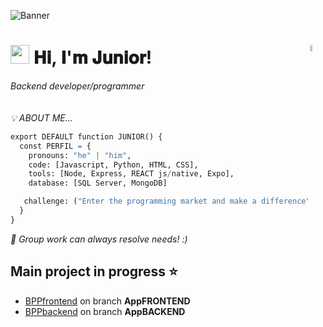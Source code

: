 <!--Banner-->
![Banner](https://github.com/user-attachments/assets/8d9292e6-0348-41c2-a5ce-ca6354d60457)

<!--Header Name-->
# <img src="https://emojis.slackmojis.com/emojis/images/1531849430/4246/blob-sunglasses.gif?1531849430" width="30"/> 𝐇𝐢, 𝐈'𝐦 𝐉𝐮𝐧𝐢𝐨𝐫! <img align="right" width="5%" src="https://github.com/user-attachments/assets/f24af948-36d1-4f86-9e11-25f5f710f8f9"/>
*Backend developer/programmer*
<br /> ㅤㅤㅤ

*💡 ABOUT ME...*
```py
export DEFAULT function JUNIOR() {
  const PERFIL = {
    pronouns: "he" | "him",
    code: [Javascript, Python, HTML, CSS],
    tools: [Node, Express, REACT js/native, Expo],
    database: [SQL Server, MongoDB]

   challenge: ("Enter the programming market and make a difference")
  }
}
```
*🤝 Group work can always resolve needs! :)*

## Main project in progress ⭐
- [BPPfrontend](https://github.com/llucaasbarros/boraprapraia/tree/AppFRONTEND) on branch **AppFRONTEND**
- [BPPbackend](https://github.com/llucaasbarros/boraprapraia/tree/AppBACKEND) on branch **AppBACKEND**
##

